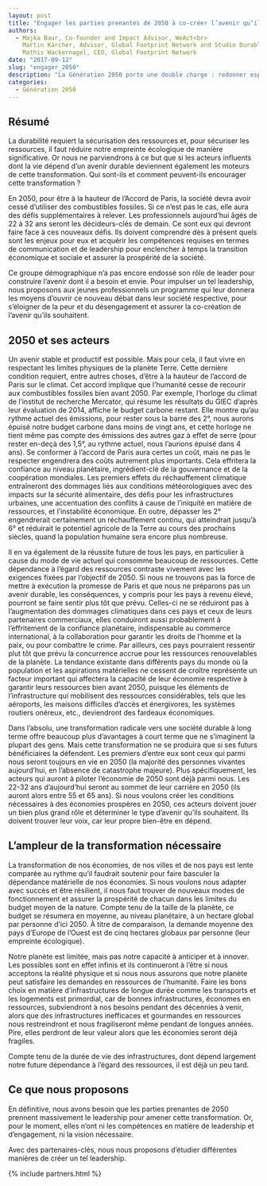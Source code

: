 ```yaml
---
layout: post
title: "Engager les parties prenantes de 2050 à co-créer l’avenir qu’ils souhaitent"
authors: 
  - Majka Baur, Co-founder and Impact Advisor, WeAct<br>
    Martin Kärcher, Advisor, Global Footprint Network and Studio Durable<br>
    Mathis Wackernagel, CEO, Global Footprint Network
date: "2017-09-12"
slug: "engager_2050"
description: "La Génération 2050 porte une double charge : redonner espoir et avancer malgré les décombres."
categories:
  - Génération 2050
---
```


## Résumé

La durabilité requiert la sécurisation des ressources et, pour sécuriser les ressources, il faut réduire notre empreinte écologique de manière significative. Or nous ne parviendrons à ce but que si les acteurs influents dont la vie dépend d’un avenir durable deviennent également les moteurs de cette transformation. Qui sont-ils et comment peuvent-ils encourager cette transformation ? 

En 2050, pour être à la hauteur de l’Accord de Paris, la société devra avoir cessé d’utiliser des combustibles fossiles. Si ce n’est pas le cas, elle aura des défis supplémentaires à relever. Les professionnels aujourd’hui âgés de 22 à 32 ans seront les décideurs-clés de demain. Ce sont eux qui devront faire face à ces nouveaux défis. Ils doivent comprendre dès à présent quels sont les enjeux pour eux et acquérir les compétences requises en termes de communication et de leadership pour enclencher à temps la transition économique et sociale et assurer la prospérité de la société. 

Ce groupe démographique n’a pas encore endossé son rôle de leader pour construire l’avenir dont il a besoin et envie. Pour impulser un tel leadership, nous proposons aux jeunes professionnels un programme qui leur donnera les moyens d’ouvrir ce nouveau débat dans leur société respective, pour s’éloigner de la peur et du désengagement et assurer la co-création de l’avenir qu’ils souhaitent.  

## 2050 et ses acteurs

Un avenir stable et productif est possible. Mais pour cela, il faut vivre en respectant les limites physiques de la planète Terre. Cette dernière condition requiert, entre autres choses, d’être à la hauteur de l’accord de Paris sur le climat. Cet accord implique que l’humanité cesse de recourir aux combustibles fossiles bien avant 2050. Par exemple, l’horloge du climat de l’institut de recherche Mercator, qui résume les résultats du GIEC d’après leur évaluation de 2014, affiche le budget carbone restant. Elle montre qu’au rythme actuel des émissions, pour rester sous la barre des 2°, nous aurons épuisé notre budget carbone dans moins de vingt ans, et cette horloge ne tient même pas compte des émissions des autres gaz à effet de serre (pour rester en-deçà des 1,5°, au rythme actuel, nous l’aurions épuisé dans 4 ans). Se conformer à l’accord de Paris aura certes un coût, mais ne pas le respecter engendrera des coûts autrement plus importants. Cela effritera la confiance au niveau planétaire, ingrédient-clé de la gouvernance et de la coopération mondiales. Les premiers effets du réchauffement climatique entraîneront des dommages liés aux conditions météorologiques avec des impacts sur la sécurité alimentaire, des défis pour les infrastructures urbaines, une accentuation des conflits à cause de l’iniquité en matière de ressources, et l’instabilité économique. En outre, dépasser les 2° engendrerait certainement un réchauffement continu, qui atteindrait jusqu’à 6° et réduirait le potentiel agricole de la Terre au cours des prochains siècles, quand la population humaine sera encore plus nombreuse.   

Il en va également de la réussite future de tous les pays, en particulier à cause du mode de vie actuel qui consomme beaucoup de ressources. Cette dépendance à l’égard des ressources contraste vivement avec les exigences fixées par l‘objectif de 2050. Si nous ne trouvons pas la force de mettre à exécution la promesse de Paris et que nous ne préparons pas un avenir durable, les conséquences, y compris pour les pays à revenu élevé, pourront se faire sentir plus tôt que prévu. Celles-ci ne se réduiront pas à l’augmentation des dommages climatiques dans ces pays et ceux de leurs partenaires commerciaux, elles conduiront aussi probablement à l’effritement de la confiance planétaire, indispensable au commerce international, à la collaboration pour garantir les droits de l’homme et la paix, ou pour combattre le crime. Par ailleurs, ces pays pourraient ressentir plut tôt que prévu la concurrence accrue pour les ressources renouvelables de la planète. La tendance existante dans différents pays du monde où la population et les aspirations matérielles ne cessent de croître représente un facteur important qui affectera la capacité de leur économie respective à garantir leurs ressources bien avant 2050, puisque les éléments de l’infrastructure qui mobilisent des ressources considérables, tels que les aéroports, les maisons difficiles d’accès et énergivores, les systèmes routiers onéreux, etc., deviendront des fardeaux économiques. 

Dans l’absolu, une transformation radicale vers une société durable à long terme offre beaucoup plus d’avantages à court terme que ne s’imaginent la plupart des gens. Mais cette transformation ne se produira que si ses futurs bénéficiaires la défendent. Les premiers d’entre eux sont ceux qui parmi nous seront toujours en vie en 2050 (la majorité des personnes vivantes aujourd’hui, en l’absence de catastrophe majeure). Plus spécifiquement, les acteurs qui auront à piloter l’économie de 2050 sont déjà parmi nous. Les 22-32 ans d’aujourd’hui seront au sommet de leur carrière en 2050 (ils auront alors entre 55 et 65 ans). Si nous voulons créer les conditions nécessaires à des économies prospères en 2050, ces acteurs doivent jouer un bien plus grand rôle et déterminer le type d’avenir qu’ils souhaitent. Ils doivent trouver leur voix, car leur propre bien-être en dépend.     

## L’ampleur de la transformation nécessaire

La transformation de nos économies, de nos villes et de nos pays est lente comparée au rythme qu’il faudrait soutenir pour faire basculer la dépendance matérielle de nos économies. Si nous voulons nous adapter avec succès et être résilient, il nous faut trouver de nouveaux modes de fonctionnement et assurer la prospérité de chacun dans les limites du budget moyen de la nature. Compte tenu de la taille de la planète, ce budget se résumera en moyenne, au niveau planétaire, à un hectare global par personne d’ici 2050. À titre de comparaison, la demande moyenne des pays d’Europe de l’Ouest est de cinq hectares globaux par personne (leur empreinte écologique).          

Notre planète est limitée, mais pas notre capacité à anticiper et à innover. Les possibles sont en effet infinis et ils continueront à l’être si nous acceptons la réalité physique et si nous nous assurons que notre planète peut satisfaire les demandes en ressources de l’humanité. Faire les bons choix en matière d’infrastructures de longue durée comme les transports et les logements est primordial, car de bonnes infrastructures, économes en ressources, subviendront à nos besoins pendant des décennies à venir, alors que des infrastructures inefficaces et gourmandes en ressources nous restreindront et nous fragiliseront même pendant de longues années. Pire, elles perdront de leur valeur alors que les économies seront déjà fragiles.    

Compte tenu de la durée de vie des infrastructures, dont dépend largement notre future dépendance à l’égard des ressources, il est déjà un peu tard.

## Ce que nous proposons

En définitive, nous avons besoin que les parties prenantes de 2050 prennent massivement le leadership pour amener cette transformation. Or, pour le moment, elles n’ont ni les compétences en matière de leadership et d’engagement, ni la vision nécessaire.

Avec des partenaires-clés, nous nous proposons d’étudier différentes manières de créer un tel leadership.

{% include partners.html %}
